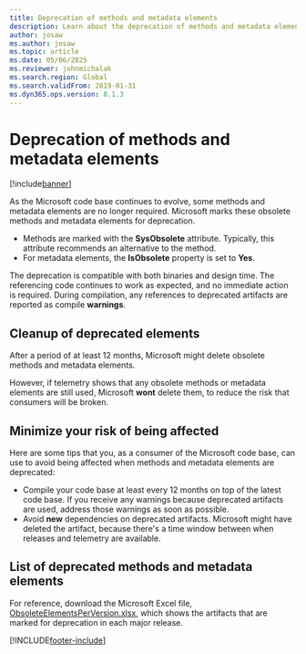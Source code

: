 ```yaml
---
title: Deprecation of methods and metadata elements
description: Learn about the deprecation of methods and metadata elements that become obsolete as the code base evolves, including an overview on the cleanup of deprecated elements.
author: josaw
ms.author: josaw
ms.topic: article
ms.date: 05/06/2025
ms.reviewer: johnmichalak
ms.search.region: Global
ms.search.validFrom: 2019-01-31
ms.dyn365.ops.version: 8.1.3
---
```


# Deprecation of methods and metadata elements

[!include[banner](../includes/banner.md)]

As the Microsoft code base continues to evolve, some methods and metadata elements are no longer required. Microsoft marks these obsolete methods and metadata elements for deprecation.

- Methods are marked with the **SysObsolete** attribute. Typically, this attribute recommends an alternative to the method.
- For metadata elements, the **IsObsolete** property is set to **Yes**.

The deprecation is compatible with both binaries and design time. The referencing code continues to work as expected, and no immediate action is required. During compilation, any references to deprecated artifacts are reported as compile **warnings**.

## Cleanup of deprecated elements

After a period of at least 12 months, Microsoft might delete obsolete methods and metadata elements.

However, if telemetry shows that any obsolete methods or metadata elements are still used, Microsoft **wont** delete them, to reduce the risk that consumers will be broken.

## Minimize your risk of being affected

Here are some tips that you, as a consumer of the Microsoft code base, can use to avoid being affected when methods and metadata elements are deprecated:

- Compile your code base at least every 12 months on top of the latest code base. If you receive any warnings because deprecated artifacts are used, address those warnings as soon as possible.
- Avoid **new** dependencies on deprecated artifacts. Microsoft might have deleted the artifact, because there's a time window between when releases and telemetry are available.

## List of deprecated methods and metadata elements

For reference, download the Microsoft Excel file, [ObsoleteElementsPerVersion.xlsx]([https://mbs2.microsoft.com/fileexchange/?fileID=d6b5589b-c2c7-4cdd-a6b9-87e080cb2f05](https://download.microsoft.com/download/4cde8eab-ab24-4101-b3c5-d5a5080e57bb/ObsoleteElementsPerVersion.xlsx)), which shows the artifacts that are marked for deprecation in each major release.


[!INCLUDE[footer-include](../../../includes/footer-banner.md)]
